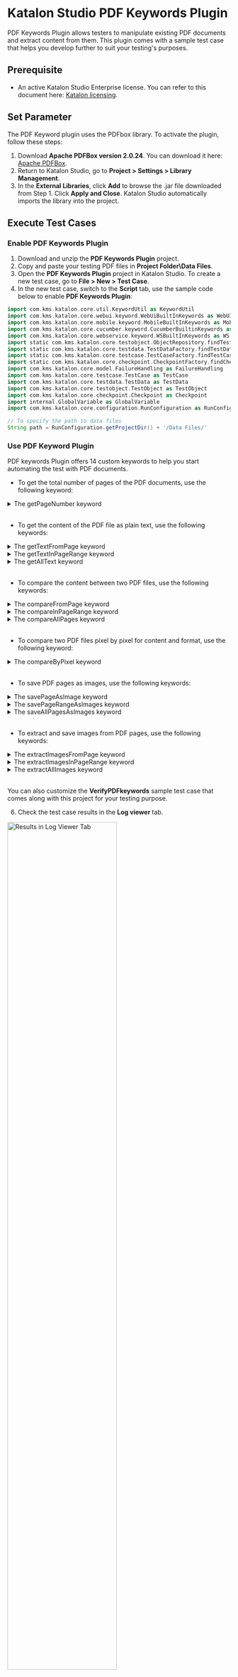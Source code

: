 # Katalon Studio PDF Keywords Plugin

PDF Keywords Plugin allows testers to manipulate existing PDF documents and extract content from them. This plugin comes with a sample test case that helps you develop further to suit your testing's purposes.

## Prerequisite

- An active Katalon Studio Enterprise license. You can refer to this document here: [Katalon licensing](https://docs.katalon.com/katalon-studio/docs/license.html).
## Set Parameter

The PDF Keyword plugin uses the PDFbox library. To activate the plugin, follow these steps:

1. Download **Apache PDFBox version 2.0.24**. You can download it here: [Apache PDFBox](https://www.apache.org/dyn/closer.lua/pdfbox/2.0.24/pdfbox-app-2.0.24.jar).
2. Return to Katalon Studio, go to **Project > Settings > Library Management**. 
3. In the **External Libraries**, click **Add** to browse the .jar file downloaded from Step 1. Click **Apply and Close**. Katalon Studio automatically imports the library into the project.
## Execute Test Cases

### Enable PDF Keywords Plugin

1. Download and unzip the **PDF Keywords Plugin** project.
2. Copy and paste your testing PDF files in **Project Folder\Data Files**.
3. Open the **PDF Keywords Plugin** project in Katalon Studio. To create a new test case, go to **File > New > Test Case**.
4. In the new test case, switch to the **Script** tab, use the sample code below to enable **PDF Keywords Plugin**:

``` groovy
import com.kms.katalon.core.util.KeywordUtil as KeywordUtil
import com.kms.katalon.core.webui.keyword.WebUiBuiltInKeywords as WebUI
import com.kms.katalon.core.mobile.keyword.MobileBuiltInKeywords as Mobile
import com.kms.katalon.core.cucumber.keyword.CucumberBuiltinKeywords as CucumberKW
import com.kms.katalon.core.webservice.keyword.WSBuiltInKeywords as WS
import static com.kms.katalon.core.testobject.ObjectRepository.findTestObject
import static com.kms.katalon.core.testdata.TestDataFactory.findTestData
import static com.kms.katalon.core.testcase.TestCaseFactory.findTestCase
import static com.kms.katalon.core.checkpoint.CheckpointFactory.findCheckpoint
import com.kms.katalon.core.model.FailureHandling as FailureHandling
import com.kms.katalon.core.testcase.TestCase as TestCase
import com.kms.katalon.core.testdata.TestData as TestData
import com.kms.katalon.core.testobject.TestObject as TestObject
import com.kms.katalon.core.checkpoint.Checkpoint as Checkpoint
import internal.GlobalVariable as GlobalVariable
import com.kms.katalon.core.configuration.RunConfiguration as RunConfiguration

// To specify the path to data files
String path = RunConfiguration.getProjectDir() + '/Data Files/'

```

### Use PDF Keyword Plugin

PDF keywords Plugin offers 14 custom keywords to help you start automating the test with PDF documents. 

- To get the total number of pages of the PDF documents, use the following keyword:

<details><summary> The getPageNumber keyword </summary>

### Description

This keyword gets the total number of pages in the document.
### Parameters

<table width="854">
<tbody>
<tr>
<td><strong>Parameter</strong></td>
<td><strong>Type</strong></td>
<td><strong>Mandatory</strong></td>
<td><strong>Description</strong></td>
</tr>
<tr>
<td>File</td>
<td>
<p>String</p>
</td>
<td>Required</td>
<td>The absolute file path</td>
</tr>
</tbody>
</table>

### Example

To get the total number of pages of the **Test_text1.pdf** PDF document, copy and paste the sample code as below:

``` groovy
import com.kms.katalon.core.util.KeywordUtil as KeywordUtil
import com.kms.katalon.core.webui.keyword.WebUiBuiltInKeywords as WebUI
import com.kms.katalon.core.mobile.keyword.MobileBuiltInKeywords as Mobile
import com.kms.katalon.core.cucumber.keyword.CucumberBuiltinKeywords as CucumberKW
import com.kms.katalon.core.webservice.keyword.WSBuiltInKeywords as WS
import static com.kms.katalon.core.testobject.ObjectRepository.findTestObject
import static com.kms.katalon.core.testdata.TestDataFactory.findTestData
import static com.kms.katalon.core.testcase.TestCaseFactory.findTestCase
import static com.kms.katalon.core.checkpoint.CheckpointFactory.findCheckpoint
import com.kms.katalon.core.model.FailureHandling as FailureHandling
import com.kms.katalon.core.testcase.TestCase as TestCase
import com.kms.katalon.core.testdata.TestData as TestData
import com.kms.katalon.core.testobject.TestObject as TestObject
import com.kms.katalon.core.checkpoint.Checkpoint as Checkpoint
import internal.GlobalVariable as GlobalVariable
import com.kms.katalon.core.configuration.RunConfiguration as RunConfiguration

String path = RunConfiguration.getProjectDir() + '/Data Files/'

CustomKeywords.'com.kms.katalon.keyword.pdf.PDF.getPageNumber'(path + 'test_text1.pdf')

```
</details>
&nbsp;

- To get the content of the PDF file as plain text, use the following keywords:

<details><summary> The getTextFromPage keyword </summary>

### Description

This keyword gets the content of a specific PDF page as plain text.
### Parameters

<table width="854">
<tbody>
<tr>
<td><strong>Parameter</strong></td>
<td><strong>Type</strong></td>
<td><strong>Mandatory</strong></td>
<td><strong>Description</strong></td>
</tr>
<tr>
<td>File</td>
<td>
<p>String</p>
</td>
<td>Required</td>
<td>The absolute file path</td>
</tr>
<tr>
<td>startPage</td>
<td>
<p>int</p>
</td>
<td>Required</td>
<td>The page number of the desired PDF page</td>
</tr>
</tbody>
</table>

### Example

To get the Page 3 of the **Test_text1.pdf** PDF document as plain text, copy and paste the sample code as below:

``` groovy
import com.kms.katalon.core.util.KeywordUtil as KeywordUtil
import com.kms.katalon.core.webui.keyword.WebUiBuiltInKeywords as WebUI
import com.kms.katalon.core.mobile.keyword.MobileBuiltInKeywords as Mobile
import com.kms.katalon.core.cucumber.keyword.CucumberBuiltinKeywords as CucumberKW
import com.kms.katalon.core.webservice.keyword.WSBuiltInKeywords as WS
import static com.kms.katalon.core.testobject.ObjectRepository.findTestObject
import static com.kms.katalon.core.testdata.TestDataFactory.findTestData
import static com.kms.katalon.core.testcase.TestCaseFactory.findTestCase
import static com.kms.katalon.core.checkpoint.CheckpointFactory.findCheckpoint
import com.kms.katalon.core.model.FailureHandling as FailureHandling
import com.kms.katalon.core.testcase.TestCase as TestCase
import com.kms.katalon.core.testdata.TestData as TestData
import com.kms.katalon.core.testobject.TestObject as TestObject
import com.kms.katalon.core.checkpoint.Checkpoint as Checkpoint
import internal.GlobalVariable as GlobalVariable
import com.kms.katalon.core.configuration.RunConfiguration as RunConfiguration

String path = RunConfiguration.getProjectDir() + '/Data Files/'

CustomKeywords.'com.kms.katalon.keyword.pdf.PDF.getTextFromPage'(path + 'test_text1.pdf', 3)

```
</details>

<details><summary> The getTextInPageRange keyword </summary>

### Description

This keyword gets the content of a range of PDF pages as plain text.

### Parameters

<table width="854">
<tbody>
<tr>
<td><strong>Parameter</strong></td>
<td><strong>Type</strong></td>
<td><strong>Mandatory</strong></td>
<td><strong>Description</strong></td>
</tr>
<tr>
<td>File</td>
<td>
<p>String</p>
</td>
<td>Required</td>
<td>The absolute file path</td>
</tr>
<tr>
<td>startPage</td>
<td>
<p>int</p>
</td>
<td>Required</td>
<td>The starting page number of the page range</td>
</tr>
<tr>
<td>endPage</td>
<td>
<p>int</p>
</td>
<td>Required</td>
<td>The ending page number of the page range</td>
</tr>
</tbody>
</table>

### Example

To get the Page 1-3 of the **Test_text1.pdf** PDF document as plain text, copy and paste the sample code as below:

``` groovy
import com.kms.katalon.core.util.KeywordUtil as KeywordUtil
import com.kms.katalon.core.webui.keyword.WebUiBuiltInKeywords as WebUI
import com.kms.katalon.core.mobile.keyword.MobileBuiltInKeywords as Mobile
import com.kms.katalon.core.cucumber.keyword.CucumberBuiltinKeywords as CucumberKW
import com.kms.katalon.core.webservice.keyword.WSBuiltInKeywords as WS
import static com.kms.katalon.core.testobject.ObjectRepository.findTestObject
import static com.kms.katalon.core.testdata.TestDataFactory.findTestData
import static com.kms.katalon.core.testcase.TestCaseFactory.findTestCase
import static com.kms.katalon.core.checkpoint.CheckpointFactory.findCheckpoint
import com.kms.katalon.core.model.FailureHandling as FailureHandling
import com.kms.katalon.core.testcase.TestCase as TestCase
import com.kms.katalon.core.testdata.TestData as TestData
import com.kms.katalon.core.testobject.TestObject as TestObject
import com.kms.katalon.core.checkpoint.Checkpoint as Checkpoint
import internal.GlobalVariable as GlobalVariable
import com.kms.katalon.core.configuration.RunConfiguration as RunConfiguration

String path = RunConfiguration.getProjectDir() + '/Data Files/'

CustomKeywords.'com.kms.katalon.keyword.pdf.PDF.getTextInPageRange'(path + 'test_text1.pdf', 1, 3)

```

</details>


<details><summary> The getAllText keyword </summary>

### Description

This keyword gets all content of the document as plain text.
### Parameters
<table width="854">
<tbody>
<tr>
<td><strong>Parameter</strong></td>
<td><strong>Type</strong></td>
<td><strong>Mandatory</strong></td>
<td><strong>Description</strong></td>
</tr>
<tr>
<td>File</td>
<td>
<p>String</p>
</td>
<td>&nbsp;Required</td>
<td>The absolute file path</td>
</tr>
</tbody>
</table>

### Example

To get all pages of the **Test_text1.pdf** PDF document as plain text, copy and paste the sample code as below:

``` groovy
import com.kms.katalon.core.util.KeywordUtil as KeywordUtil
import com.kms.katalon.core.webui.keyword.WebUiBuiltInKeywords as WebUI
import com.kms.katalon.core.mobile.keyword.MobileBuiltInKeywords as Mobile
import com.kms.katalon.core.cucumber.keyword.CucumberBuiltinKeywords as CucumberKW
import com.kms.katalon.core.webservice.keyword.WSBuiltInKeywords as WS
import static com.kms.katalon.core.testobject.ObjectRepository.findTestObject
import static com.kms.katalon.core.testdata.TestDataFactory.findTestData
import static com.kms.katalon.core.testcase.TestCaseFactory.findTestCase
import static com.kms.katalon.core.checkpoint.CheckpointFactory.findCheckpoint
import com.kms.katalon.core.model.FailureHandling as FailureHandling
import com.kms.katalon.core.testcase.TestCase as TestCase
import com.kms.katalon.core.testdata.TestData as TestData
import com.kms.katalon.core.testobject.TestObject as TestObject
import com.kms.katalon.core.checkpoint.Checkpoint as Checkpoint
import internal.GlobalVariable as GlobalVariable
import com.kms.katalon.core.configuration.RunConfiguration as RunConfiguration

String path = RunConfiguration.getProjectDir() + '/Data Files/'

CustomKeywords.'com.kms.katalon.keyword.pdf.PDF.getAllText'(path + 'test_text1.pdf')

```

</details>
&nbsp;

- To compare the content between two PDF files, use the following keywords:

<details><summary> The compareFromPage keyword </summary>

### Description

This keyword compares a particular page of two given PDF documents. The value returns true if the pages match, false if otherwise.
### Parameters
<table width="854">
<tbody>
<tr>
<td><strong>Parameter</strong></td>
<td><strong>Type</strong></td>
<td><strong>Mandatory</strong></td>
<td><strong>Description</strong></td>
</tr>
<tr>
<td>file1</td>
<td>
<p>String</p>
</td>
<td>Required</td>
<td>The absolute file path of the expected file</td>
</tr>
<tr>
<td>file2</td>
<td>
<p>String</p>
</td>
<td>Required</td>
<td>The absolute file path of the actual file</td>
</tr>
<tr>
<td>startPage</td>
<td>
<p>int</p>
</td>
<td>Required</td>
<td>The page number of the specific PDF page</td>
</tr>
<tr>
<td>excludePattern</td>
<td>
<p>def</p>
</td>
<td>Optional</td>
<td>The strings need to exclude from the comparison</td>
</tr>
</tbody>
</table>

### Example

1.  To compare Page 3 of the **Test_text1.pdf** and the **Test_text2.pdf** file without excluding any strings, copy and paste the sample code as below:

``` groovy
import com.kms.katalon.core.util.KeywordUtil as KeywordUtil
import com.kms.katalon.core.webui.keyword.WebUiBuiltInKeywords as WebUI
import com.kms.katalon.core.mobile.keyword.MobileBuiltInKeywords as Mobile
import com.kms.katalon.core.cucumber.keyword.CucumberBuiltinKeywords as CucumberKW
import com.kms.katalon.core.webservice.keyword.WSBuiltInKeywords as WS
import static com.kms.katalon.core.testobject.ObjectRepository.findTestObject
import static com.kms.katalon.core.testdata.TestDataFactory.findTestData
import static com.kms.katalon.core.testcase.TestCaseFactory.findTestCase
import static com.kms.katalon.core.checkpoint.CheckpointFactory.findCheckpoint
import com.kms.katalon.core.model.FailureHandling as FailureHandling
import com.kms.katalon.core.testcase.TestCase as TestCase
import com.kms.katalon.core.testdata.TestData as TestData
import com.kms.katalon.core.testobject.TestObject as TestObject
import com.kms.katalon.core.checkpoint.Checkpoint as Checkpoint
import internal.GlobalVariable as GlobalVariable
import com.kms.katalon.core.configuration.RunConfiguration as RunConfiguration

String path = RunConfiguration.getProjectDir() + '/Data Files/'

CustomKeywords.'com.kms.katalon.keyword.pdf.PDF.compareFromPage'(path + 'test_text1.pdf', path + 'test_text2.pdf', 3, null)

```
2.  To compare Page 3 of the **Test_text1.pdf** and the **Test_text2.pdf** file excluding the **1998**, **1999** strings, copy and paste the sample code as below:

``` groovy
import com.kms.katalon.core.util.KeywordUtil as KeywordUtil
import com.kms.katalon.core.webui.keyword.WebUiBuiltInKeywords as WebUI
import com.kms.katalon.core.mobile.keyword.MobileBuiltInKeywords as Mobile
import com.kms.katalon.core.cucumber.keyword.CucumberBuiltinKeywords as CucumberKW
import com.kms.katalon.core.webservice.keyword.WSBuiltInKeywords as WS
import static com.kms.katalon.core.testobject.ObjectRepository.findTestObject
import static com.kms.katalon.core.testdata.TestDataFactory.findTestData
import static com.kms.katalon.core.testcase.TestCaseFactory.findTestCase
import static com.kms.katalon.core.checkpoint.CheckpointFactory.findCheckpoint
import com.kms.katalon.core.model.FailureHandling as FailureHandling
import com.kms.katalon.core.testcase.TestCase as TestCase
import com.kms.katalon.core.testdata.TestData as TestData
import com.kms.katalon.core.testobject.TestObject as TestObject
import com.kms.katalon.core.checkpoint.Checkpoint as Checkpoint
import internal.GlobalVariable as GlobalVariable
import com.kms.katalon.core.configuration.RunConfiguration as RunConfiguration

String path = RunConfiguration.getProjectDir() + '/Data Files/'

CustomKeywords.'com.kms.katalon.keyword.pdf.PDF.compareFromPage'(path + 'test_text1.pdf', path + 'test_text2.pdf', 3, ['1998', '1999'])

```
</details>


<details><summary> The compareInPageRange keyword </summary>

### Description

This keyword compares a range of pages from two given PDF documents. The value returns true if the pages match, false if otherwise.

### Parameters
<table width="854">
<tbody>
<tr>
<td><strong>Parameter</strong></td>
<td><strong>Type</strong></td>
<td><strong>Mandatory</strong></td>
<td><strong>Description</strong></td>
</tr>
<tr>
<td>file1</td>
<td>
<p>String</p>
</td>
<td>Required</td>
<td>The absolute file path of the expected file</td>
</tr>
<tr>
<td>file2</td>
<td>
<p>String</p>
</td>
<td>Required</td>
<td>The absolute file path of the actual file</td>
</tr>
<tr>
<td>startPage</td>
<td>
<p>int</p>
</td>
<td>Required</td>
<td>The starting page number of the page range</td>
</tr>
<tr>
<td>endPage</td>
<td>
<p>int</p>
</td>
<td>Required</td>
<td>The ending page number of the page range </td>
</tr>
<tr>
<td>excludePattern</td>
<td>
<p>def</p>
</td>
<td>Optional</td>
<td>The strings need to exclude from the comparison</td>
</tr>
</tbody>
</table>

### Example

1.  To compare Page 1-3 of the **Test_text1.pdf** and the **Test_text2.pdf** without excluding any strings, copy and paste the sample code as below:

``` groovy
import com.kms.katalon.core.util.KeywordUtil as KeywordUtil
import com.kms.katalon.core.webui.keyword.WebUiBuiltInKeywords as WebUI
import com.kms.katalon.core.mobile.keyword.MobileBuiltInKeywords as Mobile
import com.kms.katalon.core.cucumber.keyword.CucumberBuiltinKeywords as CucumberKW
import com.kms.katalon.core.webservice.keyword.WSBuiltInKeywords as WS
import static com.kms.katalon.core.testobject.ObjectRepository.findTestObject
import static com.kms.katalon.core.testdata.TestDataFactory.findTestData
import static com.kms.katalon.core.testcase.TestCaseFactory.findTestCase
import static com.kms.katalon.core.checkpoint.CheckpointFactory.findCheckpoint
import com.kms.katalon.core.model.FailureHandling as FailureHandling
import com.kms.katalon.core.testcase.TestCase as TestCase
import com.kms.katalon.core.testdata.TestData as TestData
import com.kms.katalon.core.testobject.TestObject as TestObject
import com.kms.katalon.core.checkpoint.Checkpoint as Checkpoint
import internal.GlobalVariable as GlobalVariable
import com.kms.katalon.core.configuration.RunConfiguration as RunConfiguration

String path = RunConfiguration.getProjectDir() + '/Data Files/'

CustomKeywords.'com.kms.katalon.keyword.pdf.PDF.compareInPageRange'(path + 'test_text1.pdf', path + 'test_text2.pdf', 1, 3, null)

```
2.  To compare Page 1-3 of the **Test_text1.pdf** and the **Test_text2.pdf** excluding the **1998**, **1999** strings, copy and paste the sample code as below:

``` groovy
import com.kms.katalon.core.util.KeywordUtil as KeywordUtil
import com.kms.katalon.core.webui.keyword.WebUiBuiltInKeywords as WebUI
import com.kms.katalon.core.mobile.keyword.MobileBuiltInKeywords as Mobile
import com.kms.katalon.core.cucumber.keyword.CucumberBuiltinKeywords as CucumberKW
import com.kms.katalon.core.webservice.keyword.WSBuiltInKeywords as WS
import static com.kms.katalon.core.testobject.ObjectRepository.findTestObject
import static com.kms.katalon.core.testdata.TestDataFactory.findTestData
import static com.kms.katalon.core.testcase.TestCaseFactory.findTestCase
import static com.kms.katalon.core.checkpoint.CheckpointFactory.findCheckpoint
import com.kms.katalon.core.model.FailureHandling as FailureHandling
import com.kms.katalon.core.testcase.TestCase as TestCase
import com.kms.katalon.core.testdata.TestData as TestData
import com.kms.katalon.core.testobject.TestObject as TestObject
import com.kms.katalon.core.checkpoint.Checkpoint as Checkpoint
import internal.GlobalVariable as GlobalVariable
import com.kms.katalon.core.configuration.RunConfiguration as RunConfiguration

String path = RunConfiguration.getProjectDir() + '/Data Files/'

CustomKeywords.'com.kms.katalon.keyword.pdf.PDF.compareInPageRange'(path + 'test_text1.pdf', path + 'test_text2.pdf', 1, 3, ['1998', '1999'])

```

</details>

<details><summary> The compareAllPages keyword </summary>

### Description

This keyword compares all pages of two given PDF documents. The value returns true if the pages match, false if otherwise.

### Parameters
<table width="854">
<tbody>
<tr>
<td><strong>Parameter</strong></td>
<td><strong>Type</strong></td>
<td><strong>Mandatory</strong></td>
<td><strong>Description</strong></td>
</tr>
<tr>
<td>file1</td>
<td>
<p>String</p>
</td>
<td>Required</td>
<td>The absolute file path of the expected file</td>
</tr>
<tr>
<td>file2</td>
<td>
<p>String</p>
</td>
<td>Required</td>
<td>The absolute file path of the actual file</td>
</tr>
<tr>
<td>excludePattern</td>
<td>
<p>def</p>
</td>
<td>Optional</td>
<td>The strings need to exclude from the comparison</td>
</tr>
</tbody>
</table>

### Example

1.  To compare all pages of the **Test_text1.pdf** and the **Test_text2.pdf** without excluding any strings, copy and paste the sample code as below:

``` groovy
import com.kms.katalon.core.util.KeywordUtil as KeywordUtil
import com.kms.katalon.core.webui.keyword.WebUiBuiltInKeywords as WebUI
import com.kms.katalon.core.mobile.keyword.MobileBuiltInKeywords as Mobile
import com.kms.katalon.core.cucumber.keyword.CucumberBuiltinKeywords as CucumberKW
import com.kms.katalon.core.webservice.keyword.WSBuiltInKeywords as WS
import static com.kms.katalon.core.testobject.ObjectRepository.findTestObject
import static com.kms.katalon.core.testdata.TestDataFactory.findTestData
import static com.kms.katalon.core.testcase.TestCaseFactory.findTestCase
import static com.kms.katalon.core.checkpoint.CheckpointFactory.findCheckpoint
import com.kms.katalon.core.model.FailureHandling as FailureHandling
import com.kms.katalon.core.testcase.TestCase as TestCase
import com.kms.katalon.core.testdata.TestData as TestData
import com.kms.katalon.core.testobject.TestObject as TestObject
import com.kms.katalon.core.checkpoint.Checkpoint as Checkpoint
import internal.GlobalVariable as GlobalVariable
import com.kms.katalon.core.configuration.RunConfiguration as RunConfiguration

String path = RunConfiguration.getProjectDir() + '/Data Files/'

CustomKeywords.'com.kms.katalon.keyword.pdf.PDF.compareAllPages'(path + 'test_text1.pdf', path + 'test_text2.pdf', null)

```
2.  To compare Page 1-3 of the **Test_text1.pdf** and the **Test_text2.pdf** excluding the **1998**, **1999** strings, copy and paste the sample code as below:

``` groovy
import com.kms.katalon.core.util.KeywordUtil as KeywordUtil
import com.kms.katalon.core.webui.keyword.WebUiBuiltInKeywords as WebUI
import com.kms.katalon.core.mobile.keyword.MobileBuiltInKeywords as Mobile
import com.kms.katalon.core.cucumber.keyword.CucumberBuiltinKeywords as CucumberKW
import com.kms.katalon.core.webservice.keyword.WSBuiltInKeywords as WS
import static com.kms.katalon.core.testobject.ObjectRepository.findTestObject
import static com.kms.katalon.core.testdata.TestDataFactory.findTestData
import static com.kms.katalon.core.testcase.TestCaseFactory.findTestCase
import static com.kms.katalon.core.checkpoint.CheckpointFactory.findCheckpoint
import com.kms.katalon.core.model.FailureHandling as FailureHandling
import com.kms.katalon.core.testcase.TestCase as TestCase
import com.kms.katalon.core.testdata.TestData as TestData
import com.kms.katalon.core.testobject.TestObject as TestObject
import com.kms.katalon.core.checkpoint.Checkpoint as Checkpoint
import internal.GlobalVariable as GlobalVariable
import com.kms.katalon.core.configuration.RunConfiguration as RunConfiguration

String path = RunConfiguration.getProjectDir() + '/Data Files/'

CustomKeywords.'com.kms.katalon.keyword.pdf.PDF.compareAllPages'(path + 'test_text1.pdf', path + 'test_text2.pdf', ['1998', '1999'])

```

</details>
&nbsp;

- To compare two PDF files pixel by pixel for content and format, use the following keyword:

<details><summary> The compareByPixel keyword </summary>

### Description

This keyword compares a range of pages from two PDF documents pixel by pixel for the content and format. The value returns true if the pages match, false if otherwise.
### Parameters
<table width="854">
<tbody>
<tr>
<td><strong>Parameter</strong></td>
<td><strong>Type</strong></td>
<td><strong>Mandatory</strong></td>
<td><strong>Description</strong></td>
</tr>
<tr>
<td>file1</td>
<td>
<p>String</p>
</td>
<td>Required</td>
<td>The absolute file path of the expected file</td>
</tr>
<tr>
<td>file2</td>
<td>
<p>String</p>
</td>
<td>Required</td>
<td>The absolute file path of the actual file</td>
</tr>
<tr>
<td>startPage</td>
<td>
<p>int</p>
</td>
<td>Required</td>
<td>The starting page number of the page range</td>
</tr>
<tr>
<td>endPage</td>
<td>
<p>int</p>
</td>
<td>Required</td>
<td>The ending page number of the page range </td>
</tr>
<tr>
<td>highlightImageDifferences</td>
<td>
<p>boolean</p>
</td>
<td>Required</td>
<td>To highlight differences in the images</td>
</tr>
<tr>
<td>showAllDifferences</td>
<td>
<p>boolean</p>
</td>
<td>Required</td>
<td>To compare all the pages of the PDF files (by default as soon as a mismatch is found in a page, this method exits)</td>
</tr>
</tbody>
</table>

### Example

To compare all pages of the **Test_text1.pdf** and the **Test_text2.pdf** pixel by pixel for content and format, copy and paste the sample code as below:

``` groovy
import com.kms.katalon.core.util.KeywordUtil as KeywordUtil
import com.kms.katalon.core.webui.keyword.WebUiBuiltInKeywords as WebUI
import com.kms.katalon.core.mobile.keyword.MobileBuiltInKeywords as Mobile
import com.kms.katalon.core.cucumber.keyword.CucumberBuiltinKeywords as CucumberKW
import com.kms.katalon.core.webservice.keyword.WSBuiltInKeywords as WS
import static com.kms.katalon.core.testobject.ObjectRepository.findTestObject
import static com.kms.katalon.core.testdata.TestDataFactory.findTestData
import static com.kms.katalon.core.testcase.TestCaseFactory.findTestCase
import static com.kms.katalon.core.checkpoint.CheckpointFactory.findCheckpoint
import com.kms.katalon.core.model.FailureHandling as FailureHandling
import com.kms.katalon.core.testcase.TestCase as TestCase
import com.kms.katalon.core.testdata.TestData as TestData
import com.kms.katalon.core.testobject.TestObject as TestObject
import com.kms.katalon.core.checkpoint.Checkpoint as Checkpoint
import internal.GlobalVariable as GlobalVariable
import com.kms.katalon.core.configuration.RunConfiguration as RunConfiguration

String path = RunConfiguration.getProjectDir() + '/Data Files/'

CustomKeywords.'com.kms.katalon.keyword.pdf.PDF.compareByPixel'(path + 'test_image1_diff.pdf', path + 'test_image2_diff.pdf', -1, -1, true, false)

```

</details>
&nbsp;

- To save PDF pages as images, use the following keywords:

<details><summary> The savePageAsImage keyword </summary>

### Description

To save a specific PDF page as an image. By default, the images are saved to your **Project Folder\Data Files\Temp**.
### Parameters

<table width="854">
<tbody>
<tr>
<td><strong>Parameter</strong></td>
<td><strong>Type</strong></td>
<td><strong>Mandatory</strong></td>
<td><strong>Description</strong></td>
</tr>
<tr>
<td>File</td>
<td>
<p>String</p>
</td>
<td>Required</td>
<td>The absolute file path</td>
</tr>
<tr>
<td>startPage</td>
<td>
<p>int</p>
</td>
<td>Required</td>
<td>The page number of the desired PDF page</td>
</tr>
</tbody>
</table>

### Example

To save the Page 3 of the **Test_text1.pdf** PDF document as an image, copy and paste the sample code as below:

``` groovy
import com.kms.katalon.core.util.KeywordUtil as KeywordUtil
import com.kms.katalon.core.webui.keyword.WebUiBuiltInKeywords as WebUI
import com.kms.katalon.core.mobile.keyword.MobileBuiltInKeywords as Mobile
import com.kms.katalon.core.cucumber.keyword.CucumberBuiltinKeywords as CucumberKW
import com.kms.katalon.core.webservice.keyword.WSBuiltInKeywords as WS
import static com.kms.katalon.core.testobject.ObjectRepository.findTestObject
import static com.kms.katalon.core.testdata.TestDataFactory.findTestData
import static com.kms.katalon.core.testcase.TestCaseFactory.findTestCase
import static com.kms.katalon.core.checkpoint.CheckpointFactory.findCheckpoint
import com.kms.katalon.core.model.FailureHandling as FailureHandling
import com.kms.katalon.core.testcase.TestCase as TestCase
import com.kms.katalon.core.testdata.TestData as TestData
import com.kms.katalon.core.testobject.TestObject as TestObject
import com.kms.katalon.core.checkpoint.Checkpoint as Checkpoint
import internal.GlobalVariable as GlobalVariable
import com.kms.katalon.core.configuration.RunConfiguration as RunConfiguration

String path = RunConfiguration.getProjectDir() + '/Data Files/'

CustomKeywords.'com.kms.katalon.keyword.pdf.PDF.savePageAsImage'(path + 'test_text1.pdf', 3)

```
</details>

<details><summary> The savePageRangeAsImages keyword </summary>

### Description

To save a range of PDF pages as images. By default, the images are saved to your **Project Folder\Data Files\Temp**.
### Parameters
<table width="854">
<tbody>
<tr>
<td><strong>Parameter</strong></td>
<td><strong>Type</strong></td>
<td><strong>Mandatory</strong></td>
<td><strong>Description</strong></td>
</tr>
<tr>
<td>file1</td>
<td>
<p>String</p>
</td>
<td>Required</td>
<td>The absolute file path of the expected file</td>
</tr>
<tr>
<td>startPage</td>
<td>
<p>int</p>
</td>
<td>Required</td>
<td>The starting page number of the page range</td>
</tr>
<tr>
<td>endPage</td>
<td>
<p>int</p>
</td>
<td>Required</td>
<td>The ending page number of the page range </td>
</tr>
</tbody>
</table>

### Example

To save the Page 1-3 of the **Test_text1.pdf** PDF document as images, copy and paste the sample code as below:

``` groovy
import com.kms.katalon.core.util.KeywordUtil as KeywordUtil
import com.kms.katalon.core.webui.keyword.WebUiBuiltInKeywords as WebUI
import com.kms.katalon.core.mobile.keyword.MobileBuiltInKeywords as Mobile
import com.kms.katalon.core.cucumber.keyword.CucumberBuiltinKeywords as CucumberKW
import com.kms.katalon.core.webservice.keyword.WSBuiltInKeywords as WS
import static com.kms.katalon.core.testobject.ObjectRepository.findTestObject
import static com.kms.katalon.core.testdata.TestDataFactory.findTestData
import static com.kms.katalon.core.testcase.TestCaseFactory.findTestCase
import static com.kms.katalon.core.checkpoint.CheckpointFactory.findCheckpoint
import com.kms.katalon.core.model.FailureHandling as FailureHandling
import com.kms.katalon.core.testcase.TestCase as TestCase
import com.kms.katalon.core.testdata.TestData as TestData
import com.kms.katalon.core.testobject.TestObject as TestObject
import com.kms.katalon.core.checkpoint.Checkpoint as Checkpoint
import internal.GlobalVariable as GlobalVariable
import com.kms.katalon.core.configuration.RunConfiguration as RunConfiguration

String path = RunConfiguration.getProjectDir() + '/Data Files/'

CustomKeywords.'com.kms.katalon.keyword.pdf.PDF.savePageRangeAsImages'(path + 'test_text1.pdf', 1, 3)

```
</details>

<details><summary> The saveAllPagesAsImages keyword </summary>

### Description

This keyword saves all pages of the PDF document as images. By default, the images are saved to your **Project Folder\Data Files\Temp**.

### Parameters
<table width="854">
<tbody>
<tr>
<td><strong>Parameter</strong></td>
<td><strong>Type</strong></td>
<td><strong>Mandatory</strong></td>
<td><strong>Description</strong></td>
</tr>
<tr>
<td>File</td>
<td>
<p>String</p>
</td>
<td>Required</td>
<td>The absolute file path</td>
</tr>
</tbody>
</table>

### Example

To save all pages of the **Test_text1.pdf** PDF document as images, copy and paste the sample code as below:

``` groovy
import com.kms.katalon.core.util.KeywordUtil as KeywordUtil
import com.kms.katalon.core.webui.keyword.WebUiBuiltInKeywords as WebUI
import com.kms.katalon.core.mobile.keyword.MobileBuiltInKeywords as Mobile
import com.kms.katalon.core.cucumber.keyword.CucumberBuiltinKeywords as CucumberKW
import com.kms.katalon.core.webservice.keyword.WSBuiltInKeywords as WS
import static com.kms.katalon.core.testobject.ObjectRepository.findTestObject
import static com.kms.katalon.core.testdata.TestDataFactory.findTestData
import static com.kms.katalon.core.testcase.TestCaseFactory.findTestCase
import static com.kms.katalon.core.checkpoint.CheckpointFactory.findCheckpoint
import com.kms.katalon.core.model.FailureHandling as FailureHandling
import com.kms.katalon.core.testcase.TestCase as TestCase
import com.kms.katalon.core.testdata.TestData as TestData
import com.kms.katalon.core.testobject.TestObject as TestObject
import com.kms.katalon.core.checkpoint.Checkpoint as Checkpoint
import internal.GlobalVariable as GlobalVariable
import com.kms.katalon.core.configuration.RunConfiguration as RunConfiguration

String path = RunConfiguration.getProjectDir() + '/Data Files/'

CustomKeywords.'com.kms.katalon.keyword.pdf.PDF.saveAllPagesAsImages'(path + 'test_text1.pdf')

```

</details>
&nbsp;

- To extract and save images from PDF pages, use the following keywords:

<details><summary> The extractImagesFromPage keyword </summary>

### Description

This keyword extracts all the embedded images from a specific PDF page. By default, the images are saved to your **Project Folder\Data Files\Temp**.
### Parameters

<table width="854">
<tbody>
<tr>
<td><strong>Parameter</strong></td>
<td><strong>Type</strong></td>
<td><strong>Mandatory</strong></td>
<td><strong>Description</strong></td>
</tr>
<tr>
<td>File</td>
<td>
<p>String</p>
</td>
<td>Required</td>
<td>The absolute file path</td>
</tr>
<tr>
<td>startPage</td>
<td>
<p>int</p>
</td>
<td>Required</td>
<td>The page number of the desired PDF page</td>
</tr>
</tbody>
</table>

### Example

To extract all images from Page 3 of the **Test_text1.pdf** PDF document, copy and paste the sample code as below:

``` groovy
import com.kms.katalon.core.util.KeywordUtil as KeywordUtil
import com.kms.katalon.core.webui.keyword.WebUiBuiltInKeywords as WebUI
import com.kms.katalon.core.mobile.keyword.MobileBuiltInKeywords as Mobile
import com.kms.katalon.core.cucumber.keyword.CucumberBuiltinKeywords as CucumberKW
import com.kms.katalon.core.webservice.keyword.WSBuiltInKeywords as WS
import static com.kms.katalon.core.testobject.ObjectRepository.findTestObject
import static com.kms.katalon.core.testdata.TestDataFactory.findTestData
import static com.kms.katalon.core.testcase.TestCaseFactory.findTestCase
import static com.kms.katalon.core.checkpoint.CheckpointFactory.findCheckpoint
import com.kms.katalon.core.model.FailureHandling as FailureHandling
import com.kms.katalon.core.testcase.TestCase as TestCase
import com.kms.katalon.core.testdata.TestData as TestData
import com.kms.katalon.core.testobject.TestObject as TestObject
import com.kms.katalon.core.checkpoint.Checkpoint as Checkpoint
import internal.GlobalVariable as GlobalVariable
import com.kms.katalon.core.configuration.RunConfiguration as RunConfiguration

String path = RunConfiguration.getProjectDir() + '/Data Files/'

CustomKeywords.'com.kms.katalon.keyword.pdf.PDF.extractImagesFromPage'(path + 'test_text1.pdf', 3)

```
</details>
<details><summary> The extractImagesInPageRange keyword </summary>

### Description

This keyword extracts all the embedded images from a range of PDF pages. By default, the images are saved to your **Project Folder\Data Files\Temp**.
### Parameters
<table width="854">
<tbody>
<tr>
<td><strong>Parameter</strong></td>
<td><strong>Type</strong></td>
<td><strong>Mandatory</strong></td>
<td><strong>Description</strong></td>
</tr>
<tr>
<td>file1</td>
<td>
<p>String</p>
</td>
<td>Required</td>
<td>The absolute file path of the expected file</td>
</tr>
<tr>
<td>startPage</td>
<td>
<p>int</p>
</td>
<td>Required</td>
<td>The starting page number of the page range</td>
</tr>
<tr>
<td>endPage</td>
<td>
<p>int</p>
</td>
<td>Required</td>
<td>The ending page number of the page range </td>
</tr>
</tbody>
</table>

### Example

To extract all images from Page 1-3 of the **Test_text1.pdf** PDF document, copy and paste the sample code as below:

``` groovy
import com.kms.katalon.core.util.KeywordUtil as KeywordUtil
import com.kms.katalon.core.webui.keyword.WebUiBuiltInKeywords as WebUI
import com.kms.katalon.core.mobile.keyword.MobileBuiltInKeywords as Mobile
import com.kms.katalon.core.cucumber.keyword.CucumberBuiltinKeywords as CucumberKW
import com.kms.katalon.core.webservice.keyword.WSBuiltInKeywords as WS
import static com.kms.katalon.core.testobject.ObjectRepository.findTestObject
import static com.kms.katalon.core.testdata.TestDataFactory.findTestData
import static com.kms.katalon.core.testcase.TestCaseFactory.findTestCase
import static com.kms.katalon.core.checkpoint.CheckpointFactory.findCheckpoint
import com.kms.katalon.core.model.FailureHandling as FailureHandling
import com.kms.katalon.core.testcase.TestCase as TestCase
import com.kms.katalon.core.testdata.TestData as TestData
import com.kms.katalon.core.testobject.TestObject as TestObject
import com.kms.katalon.core.checkpoint.Checkpoint as Checkpoint
import internal.GlobalVariable as GlobalVariable
import com.kms.katalon.core.configuration.RunConfiguration as RunConfiguration

String path = RunConfiguration.getProjectDir() + '/Data Files/'

CustomKeywords.'com.kms.katalon.keyword.pdf.PDF.extractImagesFromPage'(path + 'test_text1.pdf', 1, 3)

```

</details>

<details><summary> The extractAllImages keyword </summary>

### Description

This keyword extracts all the embedded images from all pages in the PDF document. By default, the images are saved to your **Project Folder\Data Files\Temp**.

### Parameters
<table width="854">
<tbody>
<tr>
<td><strong>Parameter</strong></td>
<td><strong>Type</strong></td>
<td><strong>Mandatory</strong></td>
<td><strong>Description</strong></td>
</tr>
<tr>
<td>File</td>
<td>
<p>String</p>
</td>
<td>Required</td>
<td>The absolute file path</td>
</tr>
</tbody>
</table>

### Example

To extract all images from all pages of the **Test_text1.pdf** PDF document, copy and paste the sample code as below:

``` groovy
import com.kms.katalon.core.util.KeywordUtil as KeywordUtil
import com.kms.katalon.core.webui.keyword.WebUiBuiltInKeywords as WebUI
import com.kms.katalon.core.mobile.keyword.MobileBuiltInKeywords as Mobile
import com.kms.katalon.core.cucumber.keyword.CucumberBuiltinKeywords as CucumberKW
import com.kms.katalon.core.webservice.keyword.WSBuiltInKeywords as WS
import static com.kms.katalon.core.testobject.ObjectRepository.findTestObject
import static com.kms.katalon.core.testdata.TestDataFactory.findTestData
import static com.kms.katalon.core.testcase.TestCaseFactory.findTestCase
import static com.kms.katalon.core.checkpoint.CheckpointFactory.findCheckpoint
import com.kms.katalon.core.model.FailureHandling as FailureHandling
import com.kms.katalon.core.testcase.TestCase as TestCase
import com.kms.katalon.core.testdata.TestData as TestData
import com.kms.katalon.core.testobject.TestObject as TestObject
import com.kms.katalon.core.checkpoint.Checkpoint as Checkpoint
import internal.GlobalVariable as GlobalVariable
import com.kms.katalon.core.configuration.RunConfiguration as RunConfiguration

String path = RunConfiguration.getProjectDir() + '/Data Files/'

CustomKeywords.'com.kms.katalon.keyword.pdf.PDF.extractAllImages'(path + 'test_text1.pdf')

```

</details>
&nbsp;

You can also customize the **VerifyPDFkeywords** sample test case that comes along with this project for your testing purpose.

6. Check the test case results in the **Log viewer** tab.

<img src="https://github.com/katalon-studio/docs-images/raw/master/katalon-studio/docs/pdf-keywords-plugin/KS-README-Results-in-Log-viewer-tab.png" alt="Results in Log Viewer Tab" width=70%>

## License

Copyright (c) Katalon LLC. All rights reserved.

Licensed under the LICENSE AGREEMENT FOR KATALON AUTOMATION FRAMEWORK.
